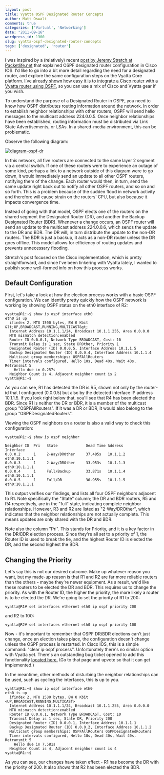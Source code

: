 ```yaml
---
layout: post
title: Vyatta OSPF Designated Router Concepts
author: Matt Oswalt
comments: true
categories: ['Virtual', 'Networking']
date: "2011-09-16"
wordpress_id: 1300
slug: vyatta-ospf-designated-router-concepts
tags: ['designated', 'router']
---
```



I was inspired by a (relatively) recent [post by Jeremy Stretch at Packetlife.net](http://packetlife.net/blog/2011/jun/2/ospf-designated-router-election/) that explained OSPF designated router configuration in Cisco IOS. I'd like to go into a bit more detail regarding the need for a designated router, and explore the same configuration steps on the Vyatta Core platform. [I've already shown how easy it is to integrate a Cisco router with a Vyatta router using OSPF](https://keepingitclassless.net/networking/routing-and-switching/configuring-ospf-between-vyatta-and-cisco-ios/), so you can use a mix of Cisco and Vyatta gear if you wish.

To understand the purpose of a Designated Router in OSPF, you need to know how OSPF distributes routing information around the network. In order to establish neighbor relationships with other routers, OSPF will send hello messages to the multicast address 224.0.0.5. Once neighbor relationships have been established, routing information must be distributed via Link State Advertisements, or LSAs. In a shared-media environment, this can be problematic.

Observe the following diagram:

[![diagram-ospf-dr](/assets/2011/09/diagram4.png)](/assets/2011/09/diagram4.png)

In this network, all five routers are connected to the same layer 2 segment via a central switch. If one of these routers were to experience an outage of some kind, perhaps a link to a network outside of this diagram were to go down, it would immediately send an update to all other OSPF routers, notifying them of the change. Each router would then, in turn, send the same update right back out to notify all other OSPF routers, and so on and so forth. This is a problem because of the sudden flood in network activity and therefore will cause strain on the routers' CPU, but also because it impacts convergence time.

Instead of going with that model, OSPF elects one of the routers on the shared segment the Designated Router (DR), and another the Backup Designated Router (BDR). Whenever a change occurs, an OSPF router will send an update to the multicast address 224.0.0.6, which sends the update to the DR and BDR. The DR will, in turn distribute the update to the non-DR routers. The BDR is just a backup, it acts as a non-DR router unless the DR goes offline. This model allows for efficiency of routing updates and prevents unnecessary flooding.

Stretch's post focused on the Cisco implementation, which is pretty straightforward, and since I've been tinkering with Vyatta lately, I wanted to publish some well-formed info on how this process works.

## Default Configuration

First, let's take a look at how the election process works with a basic OSPF configuration. We can identify pretty quickly how the OSPF network is working by showing OSPF status on the eth0 interface of R2:

    vyatta@R1:~$ show ip ospf interface eth0
    eth0 is up
      ifindex 2, MTU 1500 bytes, BW 0 Kbit &lt;UP,BROADCAST,RUNNING,MULTICAST&gt;
      Internet Address 10.1.1.1/24, Broadcast 10.1.1.255, Area 0.0.0.0
      MTU mismatch detection:enabled
      Router ID 0.0.0.1, Network Type BROADCAST, Cost: 10
      Transmit Delay is 1 sec, State DROther, Priority 1
      Designated Router (ID) 0.0.0.5, Interface Address 10.1.1.5
      Backup Designated Router (ID) 0.0.0.4, Interface Address 10.1.1.4
      Multicast group memberships: OSPFAllRouters
      Timer intervals configured, Hello 10s, Dead 40s, Wait 40s, Retransmit 5
        Hello due in 0.257s
      Neighbor Count is 4, Adjacent neighbor count is 2
    vyatta@R1:~$

As you can see, R1 has detected the DR is R5, shown not only by the router-id that I configured (0.0.0.5) but also by the detected interface IP address 10.1.1.5. If you look right below that, you'll see that R4 has been elected the BDR. Since R1 is neither the DR or BDR, it is a member of the multicast group "OSPFAllRouters". If it was a DR or BDR, it would also belong to the group "OSPFDesignatedRouters".

Viewing the OSPF neighbors on a router is also a valid way to check this configuration:

    vyatta@R1:~$ show ip ospf neighbor

    Neighbor ID  Pri   State             Dead Time Address         Interface
    0.0.0.2      1     2-Way/DROther     37.485s   10.1.1.2        eth0:10.1.1.1
    0.0.0.3      1     2-Way/DROther     33.953s   10.1.1.3        eth0:10.1.1.1
    0.0.0.4      1     Full/Backup       33.871s   10.1.1.4        eth0:10.1.1.1
    0.0.0.5      1     Full/DR           30.955s   10.1.1.5        eth0:10.1.1.1

This output verifies our findings, and lists all four OSPF neighbors adjacent to R1. Note specifically the "State" column; the DR and BDR routers, R5 and R4 respectively, are in the "full" state, indicating complete neighbor relationships. However, R3 and R2 are listed as "2-Way/DROther", which indicates that the neighbor relationships are not actually complete. This means updates are only shared with the DR and BDR.

Note also the column "Pri". This stands for Priority, and it is a key factor in the DR/BDR election process. Since they're all set to a priority of 1, the Router ID is used to break the tie, and the highest Router ID is elected the DR, and the second highest the BDR.

## Changing the Priority

Let's say this is not our desired outcome. Make up whatever reason you want, but my made-up reason is that R1 and R2 are far more reliable routers than the others - maybe they're newer equipment. As a result, we'd like these routers to be elected the DR and BDR. This requires us to change the priority. As with the Router ID, the higher the priority, the more likely a router is to be elected the DR. We're going to set the priority of R1 to 200:

    vyatta@R1# set interfaces ethernet eth0 ip ospf priority 200

and R2 to 100:

    vyatta@R2# set interfaces ethernet eth0 ip ospf priority 100

Now - it's important to remember that OSPF DR/BDR elections can't just change, once an election takes place, the configuration doesn't change unless the OSPF process is restarted. In Cisco IOS, this is a simple command: "clear ip ospf process". Unfortunately there's no similar option with Vyatta yet. There's an outstanding bug ticket opened to add this functionality [located here.](https://bugzilla.vyatta.com/show_bug.cgi?id=2560) (Go to that page and upvote so that it can get implemented.)

In the meantime, other methods of disturbing the neighbor relationships can be used, such as cycling the interfaces, this is up to you.

    vyatta@R1:~$ show ip ospf interface eth0
    eth0 is up
      ifindex 2, MTU 1500 bytes, BW 0 Kbit <UP,BROADCAST,RUNNING,MULTICAST>
      Internet Address 10.1.1.1/24, Broadcast 10.1.1.255, Area 0.0.0.0
      MTU mismatch detection:enabled
      Router ID 0.0.0.1, Network Type BROADCAST, Cost: 10
      Transmit Delay is 1 sec, State DR, Priority 200
      Designated Router (ID) 0.0.0.1, Interface Address 10.1.1.1
      Backup Designated Router (ID) 0.0.0.2, Interface Address 10.1.1.2
      Multicast group memberships: OSPFAllRouters OSPFDesignatedRouters
      Timer intervals configured, Hello 10s, Dead 40s, Wait 40s, Retransmit 5
        Hello due in 7.581s
      Neighbor Count is 4, Adjacent neighbor count is 4
    vyatta@R1:~$

As you can see, our changes have taken effect - R1 has become the DR with the priority of 200. It also shows that R2 has been elected the BDR.

